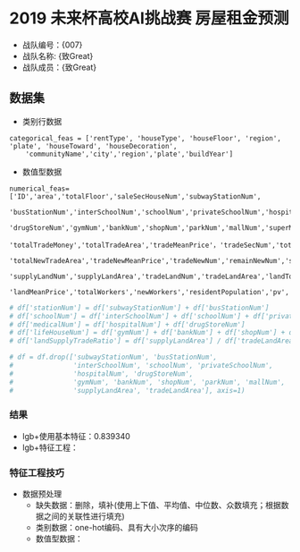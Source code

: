 
# 2019 未来杯高校AI挑战赛 房屋租金预测
* 战队编号：{007}
* 战队名称: {致Great}
* 战队成员：{致Great}

## 数据集

- 类别行数据
```text
categorical_feas = ['rentType', 'houseType', 'houseFloor', 'region', 'plate', 'houseToward', 'houseDecoration',
    'communityName','city','region','plate','buildYear']
```
- 数值型数据
```text
numerical_feas=['ID','area','totalFloor','saleSecHouseNum','subwayStationNum',
    'busStationNum','interSchoolNum','schoolNum','privateSchoolNum','hospitalNum',
    'drugStoreNum','gymNum','bankNum','shopNum','parkNum','mallNum','superMarketNum',
    'totalTradeMoney','totalTradeArea','tradeMeanPrice'，'tradeSecNum','totalNewTradeMoney',
    'totalNewTradeArea','tradeNewMeanPrice','tradeNewNum','remainNewNum','supplyNewNum',
    'supplyLandNum','supplyLandArea','tradeLandNum','tradeLandArea','landTotalPrice',
    'landMeanPrice','totalWorkers','newWorkers','residentPopulation','pv','']
```

```python
# df['stationNum'] = df['subwayStationNum'] + df['busStationNum']
# df['schoolNum'] = df['interSchoolNum'] + df['schoolNum'] + df['privateSchoolNum']
# df['medicalNum'] = df['hospitalNum'] + df['drugStoreNum']
# df['lifeHouseNum'] = df['gymNum'] + df['bankNum'] + df['shopNum'] + df['parkNum'] + df['mallNum'] + df['superMarketNum']
# df['landSupplyTradeRatio'] = df['supplyLandArea'] / df['tradeLandArea']

# df = df.drop(['subwayStationNum', 'busStationNum',
#               'interSchoolNum', 'schoolNum', 'privateSchoolNum',
#               'hospitalNum', 'drugStoreNum',
#               'gymNum', 'bankNum', 'shopNum', 'parkNum', 'mallNum', 'superMarketNum',
#               'supplyLandArea', 'tradeLandArea'], axis=1)
```

### 结果

- lgb+使用基本特征：0.839340	
- lgb+特征工程：

### 特征工程技巧

- 数据预处理
    - 缺失数据：删除，填补(使用上下值、平均值、中位数、众数填充；根据数据之间的关联性进行填充)
    - 类别数据：one-hot编码、具有大小次序的编码
    - 数值型数据：